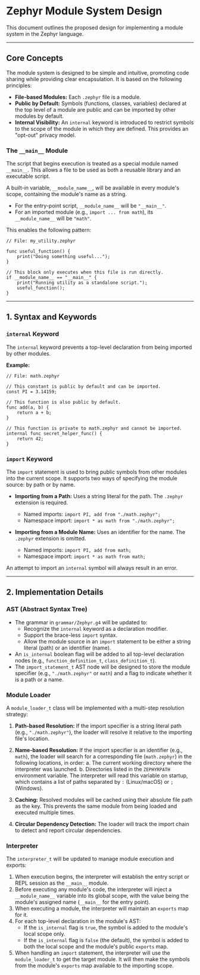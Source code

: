 # Zephyr Module System Design

This document outlines the proposed design for implementing a module system in the Zephyr language.

---

## Core Concepts

The module system is designed to be simple and intuitive, promoting code sharing while providing clear encapsulation. It is based on the following principles:

-   **File-based Modules:** Each `.zephyr` file is a module.
-   **Public by Default:** Symbols (functions, classes, variables) declared at the top level of a module are public and can be imported by other modules by default.
-   **Internal Visibility:** An `internal` keyword is introduced to restrict symbols to the scope of the module in which they are defined. This provides an "opt-out" privacy model.

### The `__main__` Module

The script that begins execution is treated as a special module named `__main__`. This allows a file to be used as both a reusable library and an executable script.

A built-in variable, `__module_name__`, will be available in every module's scope, containing the module's name as a string.

-   For the entry-point script, `__module_name__` will be `"__main__"`.
-   For an imported module (e.g., `import ... from math`), its `__module_name__` will be `"math"`.

This enables the following pattern:

```zephyr
// File: my_utility.zephyr

func useful_function() {
    print("Doing something useful...");
}

// This block only executes when this file is run directly.
if __module_name__ == "__main__" {
    print("Running utility as a standalone script.");
    useful_function();
}
```

---

## 1. Syntax and Keywords

### `internal` Keyword

The `internal` keyword prevents a top-level declaration from being imported by other modules.

**Example:**
```zephyr
// File: math.zephyr

// This constant is public by default and can be imported.
const PI = 3.14159;

// This function is also public by default.
func add(a, b) {
    return a + b;
}

// This function is private to math.zephyr and cannot be imported.
internal func secret_helper_func() {
    return 42;
}
```

### `import` Keyword

The `import` statement is used to bring public symbols from other modules into the current scope. It supports two ways of specifying the module source: by path or by name.

-   **Importing from a Path:** Uses a string literal for the path. The `.zephyr` extension is required.
    -   Named imports: `import PI, add from "./math.zephyr";`
    -   Namespace import: `import * as math from "./math.zephyr";`

-   **Importing from a Module Name:** Uses an identifier for the name. The `.zephyr` extension is omitted.
    -   Named imports: `import PI, add from math;`
    -   Namespace import: `import * as math from math;`

An attempt to import an `internal` symbol will always result in an error.

---

## 2. Implementation Details

### AST (Abstract Syntax Tree)

-   The grammar in `grammar/Zephyr.g4` will be updated to:
    -   Recognize the `internal` keyword as a declaration modifier.
    -   Support the brace-less `import` syntax.
    -   Allow the module source in an `import` statement to be either a string literal (path) or an identifier (name).
-   An `is_internal` boolean flag will be added to all top-level declaration nodes (e.g., `function_definition_t`, `class_definition_t`).
-   The `import_statement_t` AST node will be designed to store the module specifier (e.g., `"./math.zephyr"` or `math`) and a flag to indicate whether it is a path or a name.

### Module Loader

A `module_loader_t` class will be implemented with a multi-step resolution strategy:

1.  **Path-based Resolution:** If the import specifier is a string literal path (e.g., `"./math.zephyr"`), the loader will resolve it relative to the importing file's location.

2.  **Name-based Resolution:** If the import specifier is an identifier (e.g., `math`), the loader will search for a corresponding file (`math.zephyr`) in the following locations, in order:
    a.  The current working directory where the interpreter was launched.
    b.  Directories listed in the `ZEPHYRPATH` environment variable. The interpreter will read this variable on startup, which contains a list of paths separated by `:` (Linux/macOS) or `;` (Windows).

3.  **Caching:** Resolved modules will be cached using their absolute file path as the key. This prevents the same module from being loaded and executed multiple times.

4.  **Circular Dependency Detection:** The loader will track the import chain to detect and report circular dependencies.

### Interpreter

The `interpreter_t` will be updated to manage module execution and exports:

1.  When execution begins, the interpreter will establish the entry script or REPL session as the `__main__` module.
2.  Before executing any module's code, the interpreter will inject a `__module_name__` variable into its global scope, with the value being the module's assigned name (`__main__` for the entry point).
3.  When executing a module, the interpreter will maintain an `exports` map for it.
4.  For each top-level declaration in the module's AST:
    -   If the `is_internal` flag is `true`, the symbol is added to the module's local scope only.
    -   If the `is_internal` flag is `false` (the default), the symbol is added to both the local scope and the module's public `exports` map.
5.  When handling an `import` statement, the interpreter will use the `module_loader_t` to get the target module. It will then make the symbols from the module's `exports` map available to the importing scope.
